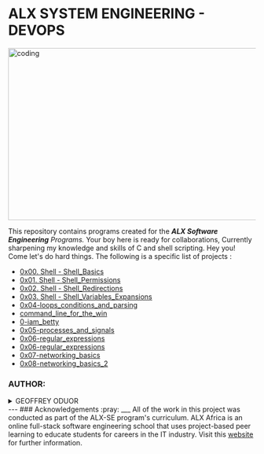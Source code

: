 
# ALX SYSTEM ENGINEERING - DEVOPS

<img alt="coding" width="784" height="350" src="https://github.com/luckyhope1/alx-system_engineering-devops/blob/master/new.png" />

This repository contains programs created for the _**ALX Software Engineering** Programs._ Your boy here is ready for collaborations, Currently sharpening my knowledge and skills of C and shell scripting. Hey you! Come let's do hard things. The following is a specific list of projects :
- [0x00. Shell - Shell_Basics](https://github.com/luckyhope1/alx-system_engineering-devops/tree/master/0x00-shell_basics)
- [0x01. Shell - Shell_Permissions](https://github.com/luckyhope1/alx-system_engineering-devops/tree/master/0x01-shell_permissions)
- [0x02. Shell - Shell_Redirections](https://github.com/luckyhope1/alx-system_engineering-devops/tree/master/0x02-shell_redirections)
- [0x03. Shell - Shell_Variables_Expansions](https://github.comluckyhope1/alx-system_engineering-devops/tree/master/0x03-shell_variables_expansions)
- [0x04-loops_conditions_and_parsing](https://github.com/luckyhope1/alx-system_engineering-devops/tree/master/0x04-loops_conditions_and_parsing)
- [command_line_for_the_win](https://github.com/luckyhope1/alx-system_engineering-devops/tree/master/command_line_for_the_win)
- [0-iam_betty](https://github.com/luckyhope1/alx-system_engineering-devops/blob/master/0-iam_betty)
- [0x05-processes_and_signals](https://github.comluckyhope1/alx-system_engineering-devops/tree/master/0x05-processes_and_signals)
- [0x06-regular_expressions](https://github.com/luckyhope1/alx-system_engineering-devops/tree/master/0x06-regular_expressions)
- [0x06-regular_expressions](https://github.com/luckyhope1/alx-system_engineering-devops/tree/master/0x06-regular_expressions)
- [0x07-networking_basics](https://github.com/luckyhope1/alx-system_engineering-devops/tree/master/0x07-networking_basics)
- [0x08-networking_basics_2](https://github.com/luckyhope1/alx-system_engineering-devops/tree/master/0x08-networking_basics_2)

### AUTHOR:
<details>
    <summary>GEOFFREY ODUOR</summary>
    <ul>
        <li>
            <a href="https://github.com/luckyhope1">Github</a>
        </li>
        <li>
            <a href="https://twitter.com/TomGeoffry">Twitter</a>
        </li>
        <li>
            <a href="https://geoffrytom@gmail.com">e-mail</a>
        </li>
    </ul>
</details>
---
### Acknowledgements  :pray:
___
All of the work in this project was conducted as part of the ALX-SE program's curriculum. ALX Africa is an online full-stack software engineering school that uses project-based peer learning to educate students for careers in the IT industry. Visit this <a href="https://www.alxafrica.com/software-engineering-2022">website</a> for further information.
